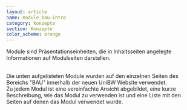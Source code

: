 ```yaml
---
layout: article
name: module_bau-intro
category: konzepte
section: Konzepte
color_scheme: orange
---
```



Module sind Präsentationseinheiten, die in Inhaltsseiten angelegte Informationen auf Modulseiten darstellen.<br /><br />

Die unten aufgelisteten Module wurden auf den einzelnen Seiten des Bereichs "BAU" innerhalb der neuen UniBW Website verwendet.<br />
Zu jedem Modul ist eine vereinfachte Ansicht abgebildet, eine kurze Beschreibung, wie das Modul zu verwenden ist und eine Liste mit den Seiten auf denen das Modul verwendet wurde.